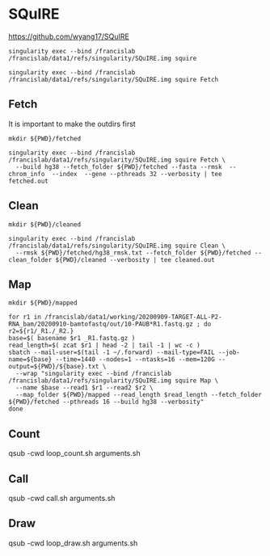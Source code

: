 #	SQuIRE

https://github.com/wyang17/SQuIRE


```
singularity exec --bind /francislab /francislab/data1/refs/singularity/SQuIRE.img squire 

singularity exec --bind /francislab /francislab/data1/refs/singularity/SQuIRE.img squire Fetch
```

##	Fetch 

It is important to make the outdirs first

```
mkdir ${PWD}/fetched

singularity exec --bind /francislab /francislab/data1/refs/singularity/SQuIRE.img squire Fetch \
  --build hg38 --fetch_folder ${PWD}/fetched --fasta --rmsk  --chrom_info  --index  --gene --pthreads 32 --verbosity | tee fetched.out 
```


##	Clean

```
mkdir ${PWD}/cleaned

singularity exec --bind /francislab /francislab/data1/refs/singularity/SQuIRE.img squire Clean \
  --rmsk ${PWD}/fetched/hg38_rmsk.txt --fetch_folder ${PWD}/fetched --clean_folder ${PWD}/cleaned --verbosity | tee cleaned.out
```

##	Map


```
mkdir ${PWD}/mapped

for r1 in /francislab/data1/working/20200909-TARGET-ALL-P2-RNA_bam/20200910-bamtofastq/out/10-PAUB*R1.fastq.gz ; do
r2=${r1/_R1./_R2.}
base=$( basename $r1 _R1.fastq.gz )
read_length=$( zcat $r1 | head -2 | tail -1 | wc -c )
sbatch --mail-user=$(tail -1 ~/.forward) --mail-type=FAIL --job-name=${base} --time=1440 --nodes=1 --ntasks=16 --mem=120G --output=${PWD}/${base}.txt \
  --wrap "singularity exec --bind /francislab /francislab/data1/refs/singularity/SQuIRE.img squire Map \
  --name $base --read1 $r1 --read2 $r2 \
  --map_folder ${PWD}/mapped --read_length $read_length --fetch_folder ${PWD}/fetched --pthreads 16 --build hg38 --verbosity"
done
```
















##	Count

qsub -cwd loop_count.sh arguments.sh


##	Call

qsub -cwd call.sh arguments.sh


##	Draw

qsub -cwd loop_draw.sh arguments.sh


